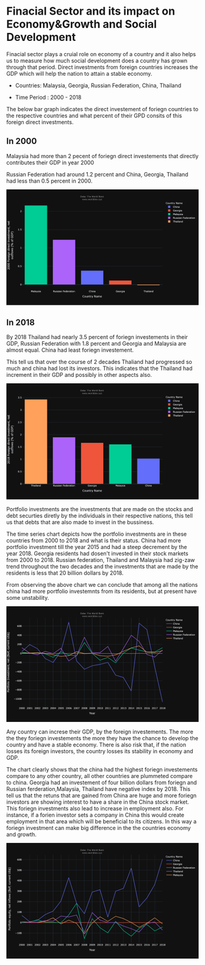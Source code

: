 # Finacial Sector and its impact on Economy&Growth and Social Development

Finacial sector plays a cruial role on economy of a country and it also helps us to measure how much social development does a country has grown through that period. Direct investments from foreign countries increases the GDP which will help the nation to attain a stable economy.

* Countries: Malaysia, Georgia, Russian Federation, China, Thailand

* Time Period : 2000 - 2018

The below bar graph indicates the direct investement of foriegn countries to the respective countries and what percent of their GPD consits of this foreign direct investments.
## In 2000

Malaysia had more than 2 pecent of foriegn direct investements that directly contributes their GDP in year 2000

Russian Federation had around 1.2 percent and China, Georgia, Thailand had less than 0.5 percent in 2000.


![](2000.png)

## In 2018 

By 2018 Thailand had nearly 3.5 percent of foriegn investements in their GDP, Russian Federation with 1.8 percent and Georgia and Malaysia are almost equal. China had least foriegn investement. 

This tell us that over the course of 2 decades Thaliand had progressed so much and china had lost its investors. This indicates that the Thailand had increment in their GDP and possibly in other aspects also.

![](2018.png)

Portfolio investments are the investments that are made on the stocks and debt securties diretly by the individuals in their respective nations, this tell us that debts that are also  made to invest in the bussiness.

The time series chart depicts how the portfolio investments are in these countries from 2000 to 2018 and what is their status. China had more portfolio investment till the year 2015 and had a steep decrement by the year 2018. Georgia residents had dosen't  invested in their stock markets from 2000 to 2018. Russian federation, Thailand and Malaysia had zig-zaw trend throughout the two decades and the investments that are made by the residents is less that 20 billion dollars by 2018. 

From observing the above chart we can conclude that among all the nations china had more portfolio investemnts from its residents, but at present have some unstability.

![](portfolio.png)

Any country can increse their GDP, by the foreign investements. The more the they foriegn investements the more they have the chance to develop the country and have a stable economy. There is also risk that, if the nation losses its foreign investors, the country losses its stability in economy and GDP.

The chart clearly shows that the china had the highest foriegn investements compare to any other country, all other countries are plummeted compare to china. Georgia had an investement of four billion dollars from foriegn and Russian ferderation,Malaysia, Thailand have negative index by 2018. This tell us that the retuns that are gained from China are huge and more foriegn investors are showing interest to have a share in the China stock market. This foriegn investments also lead to increase in employment also. For instance, if a forien investor sets a company in China this would create employment in that area which will be beneficial to its citizens. In this way a foriegn investment can make big difference in the the countries economy and growth.

![](indirect.png)

